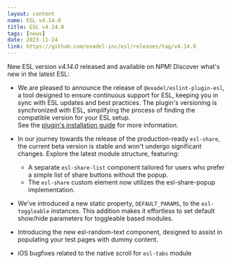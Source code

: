 ```yaml
---
layout: content
name: ESL v4.14.0
title: ESL v4.14.0
tags: [news]
date: 2023-11-24
link: https://github.com/exadel-inc/esl/releases/tag/v4.14.0
---
```


New ESL version *v4.14.0* released and available on NPM! Discover what's new in the latest ESL:

- We are pleased to announce the release of `@exadel/eslint-plugin-esl`, a tool designed to ensure continuous support for ESL, 
  keeping you in sync with ESL updates and best practices. The plugin's versioning is synchronized with ESL, 
  simplifying the process of finding the compatible version for your ESL setup.  
  See the [plugin's installation guide](/core/esl-eslint-plugin/) for more information.

- In our journey towards the release of the production-ready `esl-share`, the current beta version is stable and won't undergo significant changes. 
  Explore the latest module structure, featuring:
    - A separate `esl-share-list` component tailored for users who prefer a simple list of share buttons without the popup.
    - The `esl-share` custom element now utilizes the esl-share-popup implementation.

- We've introduced a new static property, `DEFAULT_PARAMS`, to the `esl-toggleable` instances. 
  This addition makes it effortless to set default show/hide parameters for toggleable based modules.

- Introducing the new esl-random-text component, designed to assist in populating your test pages with dummy content.

- iOS bugfixes related to the  native scroll for `esl-tabs` module
